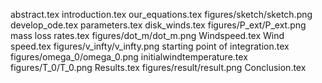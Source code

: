 abstract.tex
introduction.tex
our_equations.tex
figures/sketch/sketch.png
develop_ode.tex
parameters.tex
disk_winds.tex
figures/P_ext/P_ext.png
mass loss rates.tex
figures/dot_m/dot_m.png
Windspeed.tex
Wind speed.tex
figures/v_infty/v_infty.png
starting point of integration.tex
figures/omega_0/omega_0.png
initialwindtemperature.tex
figures/T_0/T_0.png
Results.tex
figures/result/result.png
Conclusion.tex
